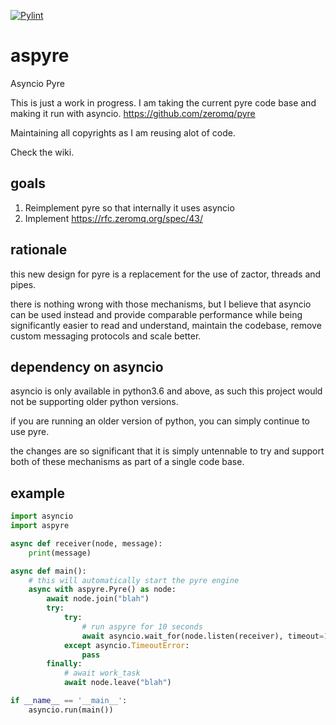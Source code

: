 [![Pylint](https://github.com/smalls12/aspyre/actions/workflows/pylint.yml/badge.svg)](https://github.com/smalls12/aspyre/actions/workflows/pylint.yml)

# aspyre
Asyncio Pyre

This is just a work in progress.
I am taking the current pyre code base and making it run with asyncio.
https://github.com/zeromq/pyre

Maintaining all copyrights as I am reusing alot of code.

Check the wiki.

## goals

1. Reimplement pyre so that internally it uses asyncio
2. Implement https://rfc.zeromq.org/spec/43/

## rationale

this new design for pyre is a replacement for the use of zactor, threads and pipes.

there is nothing wrong with those mechanisms, but I believe that asyncio can be
used instead and provide comparable performance while being significantly easier
to read and understand, maintain the codebase, remove custom messaging protocols and
scale better.

## dependency on asyncio

asyncio is only available in python3.6 and above, as such this project would not
be supporting older python versions.

if you are running an older version of python, you can simply continue to use pyre.

the changes are so significant that it is simply untennable to try and support both
of these mechanisms as part of a single code base.

## example

```python
import asyncio
import aspyre

async def receiver(node, message):
    print(message)

async def main():
    # this will automatically start the pyre engine
    async with aspyre.Pyre() as node:               
        await node.join("blah")
        try:
            try:
                # run aspyre for 10 seconds
                await asyncio.wait_for(node.listen(receiver), timeout=10)
            except asyncio.TimeoutError:
                pass
        finally:
            # await work_task
            await node.leave("blah")

if __name__ == '__main__':
    asyncio.run(main())
```